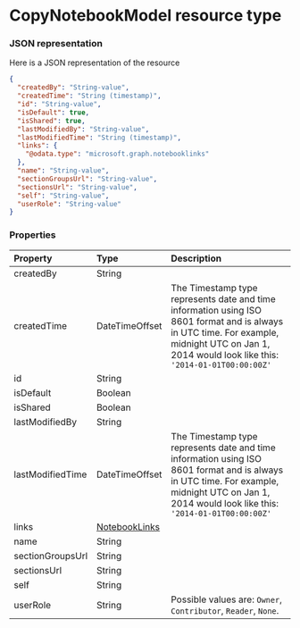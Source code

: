 # CopyNotebookModel resource type



### JSON representation

Here is a JSON representation of the resource

<!-- {
  "blockType": "resource",
  "optionalProperties": [

  ],
  "@odata.type": "microsoft.graph.copynotebookmodel"
}-->

```json
{
  "createdBy": "String-value",
  "createdTime": "String (timestamp)",
  "id": "String-value",
  "isDefault": true,
  "isShared": true,
  "lastModifiedBy": "String-value",
  "lastModifiedTime": "String (timestamp)",
  "links": {
    "@odata.type": "microsoft.graph.notebooklinks"
  },
  "name": "String-value",
  "sectionGroupsUrl": "String-value",
  "sectionsUrl": "String-value",
  "self": "String-value",
  "userRole": "String-value"
}

```
### Properties
| Property	   | Type	|Description|
|:---------------|:--------|:----------|
|createdBy|String||
|createdTime|DateTimeOffset|The Timestamp type represents date and time information using ISO 8601 format and is always in UTC time. For example, midnight UTC on Jan 1, 2014 would look like this: `'2014-01-01T00:00:00Z'`|
|id|String||
|isDefault|Boolean||
|isShared|Boolean||
|lastModifiedBy|String||
|lastModifiedTime|DateTimeOffset|The Timestamp type represents date and time information using ISO 8601 format and is always in UTC time. For example, midnight UTC on Jan 1, 2014 would look like this: `'2014-01-01T00:00:00Z'`|
|links|[NotebookLinks](notebooklinks.md)||
|name|String||
|sectionGroupsUrl|String||
|sectionsUrl|String||
|self|String||
|userRole|String| Possible values are: `Owner`, `Contributor`, `Reader`, `None`.|

<!-- uuid: 1ec6c637-d5ce-4c7c-8510-60a02b97903c
2015-10-25 13:14:09 UTC -->
<!-- {
  "type": "#page.annotation",
  "description": "CopyNotebookModel resource",
  "keywords": "",
  "section": "documentation",
  "tocPath": ""
}-->